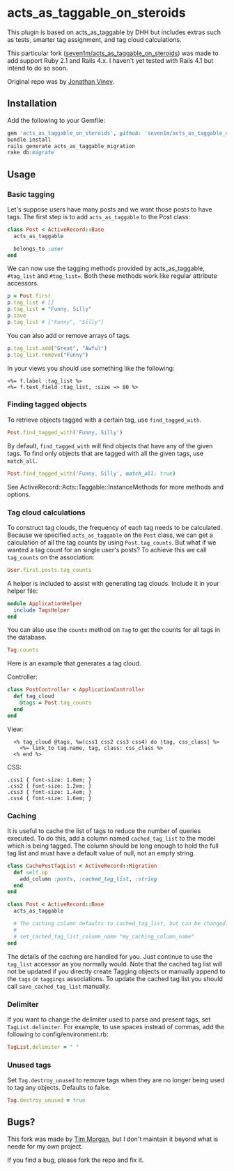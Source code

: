 # acts_as_taggable_on_steroids

This plugin is based on acts\_as\_taggable by DHH but includes extras such as tests, smarter tag assignment, and tag cloud calculations.

This particular fork ([seven1m/acts_as_taggable_on_steroids](https://github.com/seven1m/acts_as_taggable_on_steroids)) was made to add support Ruby 2.1 and Rails 4.x. I haven't yet tested with Rails 4.1 but intend to do so soon.

Original repo was by [Jonathan Viney](jonathan.viney@gmail.com).

## Installation

Add the following to your Gemfile:

```ruby
gem 'acts_as_taggable_on_steroids', github: 'seven1m/acts_as_taggable_on_steroids'
bundle install
rails generate acts_as_taggable_migration
rake db:migrate
```

## Usage

### Basic tagging

Let's suppose users have many posts and we want those posts to have tags. The first step is to add `acts_as_taggable` to the Post class:

```ruby
class Post < ActiveRecord::Base
  acts_as_taggable

  belongs_to :user
end
```

We can now use the tagging methods provided by acts\_as\_taggable, `#tag_list` and `#tag_list=`. Both these methods work like regular attribute accessors.

```ruby
p = Post.first
p.tag_list # []
p.tag_list = "Funny, Silly"
p.save
p.tag_list # ["Funny", "Silly"]
```

You can also add or remove arrays of tags.

```ruby
p.tag_list.add("Great", "Awful")
p.tag_list.remove("Funny")
```

In your views you should use something like the following:

```
<%= f.label :tag_list %>
<%= f.text_field :tag_list, :size => 80 %>
```

### Finding tagged objects

To retrieve objects tagged with a certain tag, use `find_tagged_with`.

```ruby
Post.find_tagged_with('Funny, Silly')
```

By default, `find_tagged_with` will find objects that have any of the given tags. To find only objects that are tagged with all the given tags, use `match_all`.

```ruby
Post.find_tagged_with('Funny, Silly', match_all: true)
```

See ActiveRecord::Acts::Taggable::InstanceMethods for more methods and options.

### Tag cloud calculations

To construct tag clouds, the frequency of each tag needs to be calculated.  Because we specified `acts_as_taggable` on the `Post` class, we can get a calculation of all the tag counts by using `Post.tag_counts`. But what if we wanted a tag count for an single user's posts? To achieve this we call `tag_counts` on the association:

```ruby
User.first.posts.tag_counts
```

A helper is included to assist with generating tag clouds. Include it in your helper file:

```ruby
module ApplicationHelper
  include TagsHelper
end
```

You can also use the `counts` method on `Tag` to get the counts for all tags in the database.

```ruby
Tag.counts
```

Here is an example that generates a tag cloud.

Controller:

```ruby
class PostController < ApplicationController
  def tag_cloud
    @tags = Post.tag_counts
  end
end
```

View:

```
  <% tag_cloud @tags, %w(css1 css2 css3 css4) do |tag, css_class| %>
    <%= link_to tag.name, tag, class: css_class %>
  <% end %>
```

CSS:

```
.css1 { font-size: 1.0em; }
.css2 { font-size: 1.2em; }
.css3 { font-size: 1.4em; }
.css4 { font-size: 1.6em; }
```

### Caching

It is useful to cache the list of tags to reduce the number of queries executed. To do this,
add a column named `cached_tag_list` to the model which is being tagged. The column should be long enough to hold
the full tag list and must have a default value of null, not an empty string.

```ruby
class CachePostTagList < ActiveRecord::Migration
  def self.up
    add_column :posts, :cached_tag_list, :string
  end
end

class Post < ActiveRecord::Base
  acts_as_taggable

  # The caching column defaults to cached_tag_list, but can be changed:
  #
  # set_cached_tag_list_column_name "my_caching_column_name"
end
```

The details of the caching are handled for you. Just continue to use the `tag_list` accessor as you normally would.  Note that the cached tag list will not be updated if you directly create Tagging objects or manually append to the `tags` or `taggings` associations. To update the cached tag list you should call `save_cached_tag_list` manually.

### Delimiter

If you want to change the delimiter used to parse and present tags, set `TagList.delimiter`. For example, to use spaces instead of commas, add the following to config/environment.rb:

```ruby
TagList.delimiter = " "
```

### Unused tags

Set `Tag.destroy_unused` to remove tags when they are no longer being used to tag any objects. Defaults to false.

```ruby
Tag.destroy_unused = true
```

## Bugs?

This fork was made by [Tim Morgan](https://github.com/seven1m), but I don't maintain it beyond what is neede for my own project.

If you find a bug, please fork the repo and fix it.
